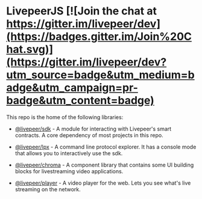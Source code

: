# LivepeerJS [![Join the chat at https://gitter.im/livepeer/dev](https://badges.gitter.im/Join%20Chat.svg)](https://gitter.im/livepeer/dev?utm_source=badge&utm_medium=badge&utm_campaign=pr-badge&utm_content=badge)

This repo is the home of the following libraries:

* [@livepeer/sdk](./@livepeer/sdk) - A module for interacting with Livepeer's smart contracts. A core dependency of most projects in this repo.

* [@livepeer/lpx](./@livepeer/lpx) - A command line protocol explorer. It has a console mode that allows you to interactively use the sdk.

* [@livepeer/chroma](./@livepeer/chroma) - A component library that contains some UI building blocks for livestreaming video applications.

* [@livepeer/player](./@livepeer/player) - A video player for the web. Lets you see what's live streaming on the network.
